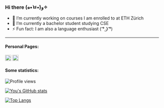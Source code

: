 ### Hi there (๑•̀ㅂ•́)و✧


- 🔭 I’m currently working on courses I am enrolled to at ETH Zürich
- 🌱 I’m currently a bachelor student studying CSE
- ⚡ Fun fact: I am also a language enthusiast ( ͡° ͜ʖ ͡°)
---


#### Personal Pages:

[<img src='https://cdn-icons-png.flaticon.com/512/174/174857.png' alt='linkedin' height='20'>](https://www.linkedin.com/in/yyouwu/)
[<img src='https://cdn-icons-png.flaticon.com/512/6517/6517327.png' alt='PersonalHomepage' height='20'>](https://n.ethz.ch/~youwuyou/)


#### Some statistics:
![Profile views](https://gpvc.arturio.dev/youwuyou)

[![You's GitHub stats](https://github-readme-stats.vercel.app/api?username=youwuyou&theme=tokyonight&show_icon=true)](https://github.com/youwuyou/github-readme-stats)

[![Top Langs](https://github-readme-stats.vercel.app/api/top-langs/?username=youwuyou&theme=tokyonight&show_icon=true)](https://github.com/youwuyou/github-readme-stats)
